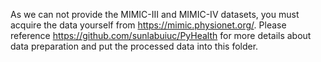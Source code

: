 As we can not provide the MIMIC-III and MIMIC-IV datasets, you must acquire the data yourself from https://mimic.physionet.org/. Please reference https://github.com/sunlabuiuc/PyHealth for more details about data preparation and put the processed data into this folder.